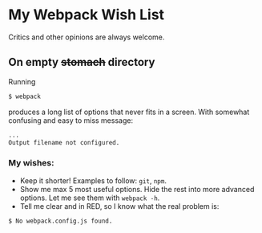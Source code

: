 # My Webpack Wish List
Critics and other opinions are always welcome.

## On empty ~~stomach~~ directory
Running
```sh
$ webpack
```
produces a long list of options that never fits in a screen. With somewhat confusing and easy to miss message:
```sh
...
Output filename not configured.
```
### My wishes:
- Keep it shorter! Examples to follow: `git`, `npm`.
- Show me max 5 most useful options. Hide the rest into more advanced options. Let me see them with `webpack -h`.
- Tell me clear and in RED, so I know what the real problem is:
```sh
$ No webpack.config.js found.
```

